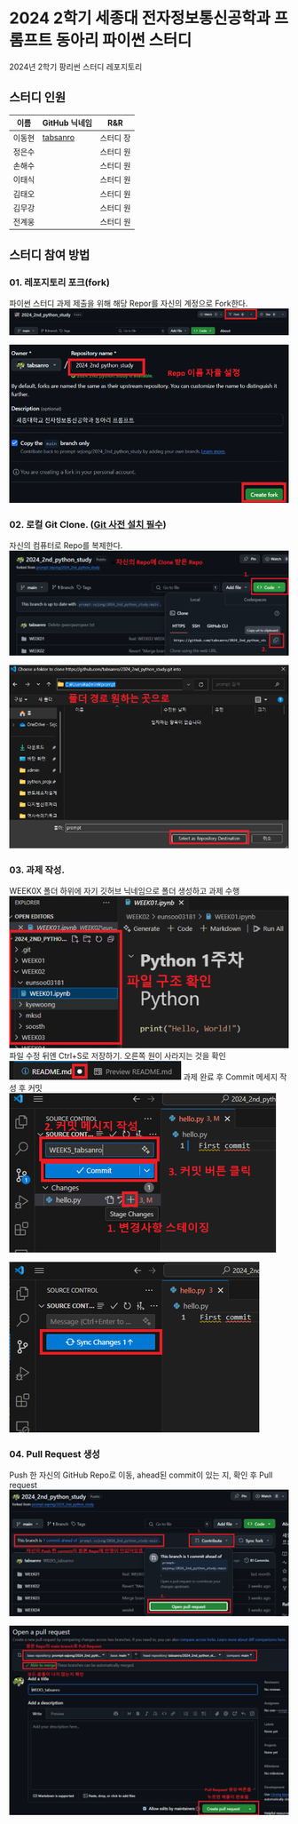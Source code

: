 # 2024 2학기 세종대 전자정보통신공학과 프롬프트 동아리 파이썬 스터디
2024년 2학기 팡리썬 스터디 레포지토리

## 스터디 인원
|이름|GitHub 닉네임|R&R|
|---|------|----|
|이동현|[tabsanro](https://github.com/tabsanro)|스터디 장|
|정은수|[]()|스터디 원|
|손해수|[]()|스터디 원|
|이태식|[]()|스터디 원|
|김태오|[]()|스터디 원|
|김무강|[]()|스터디 원|
|전계웅|[]()|스터디 원|

## 스터디 참여 방법
### 01. 레포지토리 포크(fork)
파이썬 스터디 과제 제출을 위해 해당 Repor를 자신의 계정으로 Fork한다.
![캡처](/img/img1.png)

![캡처](/img/img2.png)

### 02. 로컬 Git Clone. ([Git 사전 설치 필수](https://sfida.tistory.com/46))
자신의 컴퓨터로 Repo를 복제한다.
![캡처](/img/img3.png)

![캡처](/img/img4.png)

### 03. 과제 작성.

WEEK0X 폴더 하위에 자기 깃허브 닉네임으로 폴더 생성하고 과제 수행
![캡처](/img/img5.png)
파일 수정 뒤엔 Ctrl+S로 저장하기. 오른쪽 원이 사라지는 것을 확인
![캡처](/img/img6.png)
과제 완료 후 Commit 메세지 작성 후 커밋
![캡처](/img/img7.png)

![캡처](/img/img8.png)

### 04. Pull Request 생성
Push 한 자신의 GitHub Repo로 이동, ahead된 commit이 있는 지, 확인 후 Pull request
![캡처](/img/img9.png)

![캡처](/img/img10.png)